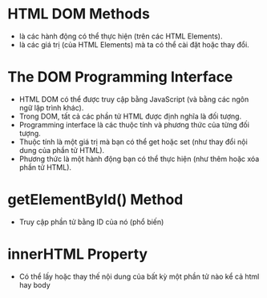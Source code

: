 # HTML DOM Methods
- là các hành động có thể thực hiện (trên các HTML Elements).
- là các giá trị (của HTML Elements) mà ta có thể cài đặt hoặc thay đổi.

# The DOM Programming Interface
- HTML DOM có thể được truy cập bằng JavaScript (và bằng các ngôn ngữ lập trình khác).
- Trong DOM, tất cả các phần tử HTML được định nghĩa là đối tượng.
- Programming interface là các thuộc tính và phương thức của từng đối tượng.
- Thuộc tính là một giá trị mà bạn có thể get hoặc set (như thay đổi nội dung của phần tử HTML).
- Phương thức là một hành động bạn có thể thực hiện (như thêm hoặc xóa phần tử HTML).

# getElementById() Method
- Truy cập phần tử bằng ID của nó (phổ biến)

# innerHTML Property
- Có thể lấy hoặc thay thế nội dung của bất kỳ một phần tử nào kể cả html hay body